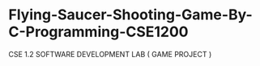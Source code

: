 # Flying-Saucer-Shooting-Game-By-C-Programming-CSE1200
CSE 1.2 SOFTWARE DEVELOPMENT LAB ( GAME PROJECT )

